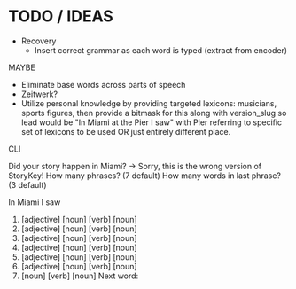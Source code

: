 # TODO / IDEAS

* Recovery
  * Insert correct grammar as each word is typed (extract from encoder)

MAYBE
* Eliminate base words across parts of speech
* Zeitwerk?
* Utilize personal knowledge by providing targeted lexicons: musicians, sports figures, then provide a bitmask for this along with version_slug so lead would be "In Miami at the Pier I saw" with Pier referring to specific set of lexicons to be used OR just entirely different place.


CLI

Did your story happen in Miami?
 -> Sorry, this is the wrong version of StoryKey!
How many phrases? (7 default)
How many words in last phrase? (3 default)

In Miami I saw
1. [adjective] [noun] [verb] [noun]
2. [adjective] [noun] [verb] [noun]
3. [adjective] [noun] [verb] [noun]
4. [adjective] [noun] [verb] [noun]
5. [adjective] [noun] [verb] [noun]
6. [adjective] [noun] [verb] [noun]
7. [noun] [verb] [noun]
Next word:
